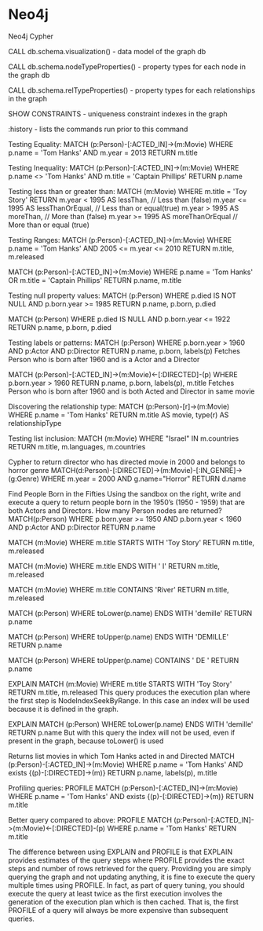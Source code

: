 # Neo4j

Neo4j Cypher

CALL db.schema.visualization() - data model of the graph db

CALL db.schema.nodeTypeProperties() - property types for each node in the graph db

CALL db.schema.relTypeProperties() - property types for each relationships in the graph

SHOW CONSTRAINTS - uniqueness constraint indexes in the graph

:history - lists the commands run prior to this command

Testing Equality:
MATCH (p:Person)-[:ACTED_IN]->(m:Movie)
WHERE p.name = 'Tom Hanks'
AND m.year = 2013
RETURN m.title

Testing Inequality:
MATCH (p:Person)-[:ACTED_IN]->(m:Movie)
WHERE p.name <> 'Tom Hanks'
AND m.title = 'Captain Phillips'
RETURN p.name

Testing less than or greater than:
MATCH (m:Movie) WHERE m.title = 'Toy Story'
RETURN
    m.year < 1995 AS lessThan, //  Less than (false)
    m.year <= 1995 AS lessThanOrEqual, // Less than or equal(true)
    m.year > 1995 AS moreThan, // More than (false)
    m.year >= 1995 AS moreThanOrEqual // More than or equal (true)

Testing Ranges:
MATCH (p:Person)-[:ACTED_IN]->(m:Movie)
WHERE p.name = 'Tom Hanks'
AND  2005 <= m.year <= 2010
RETURN m.title, m.released

MATCH (p:Person)-[:ACTED_IN]->(m:Movie)
WHERE p.name = 'Tom Hanks'
OR m.title = 'Captain Phillips'
RETURN p.name, m.title

Testing null property values:
MATCH (p:Person)
WHERE p.died IS NOT NULL
AND p.born.year >= 1985
RETURN p.name, p.born, p.died

MATCH (p:Person)
WHERE p.died IS NULL
AND p.born.year <= 1922
RETURN p.name, p.born, p.died

Testing labels or patterns:
MATCH (p:Person)
WHERE  p.born.year > 1960
AND p:Actor
AND p:Director
RETURN p.name, p.born, labels(p)
Fetches Person who is born after 1960 and is a Actor and a Director

MATCH (p:Person)-[:ACTED_IN]->(m:Movie)<-[:DIRECTED]-(p)
WHERE  p.born.year > 1960
RETURN p.name, p.born, labels(p), m.title
Fetches Person who is born after 1960 and is both Acted and Director in same movie

Discovering the relationship type:
MATCH (p:Person)-[r]->(m:Movie)
WHERE  p.name = 'Tom Hanks'
RETURN m.title AS movie, type(r) AS relationshipType

Testing list inclusion:
MATCH (m:Movie)
WHERE "Israel" IN m.countries
RETURN m.title, m.languages, m.countries

Cypher to return director who has directed movie in 2000 and belongs to horror genre
MATCH(d:Person)-[:DIRECTED]->(m:Movie)-[:IN_GENRE]->(g:Genre)
WHERE m.year = 2000 AND g.name="Horror"
RETURN d.name

Find People Born in the Fifties
Using the sandbox on the right, write and execute a query to return people born in the 1950’s (1950 - 1959) that are both Actors and Directors.
How many Person nodes are returned?
MATCH(p:Person)
WHERE p.born.year >= 1950 AND p.born.year < 1960 AND p:Actor AND p:Director
RETURN p.name


MATCH (m:Movie)
WHERE  m.title STARTS WITH 'Toy Story'
RETURN m.title, m.released

MATCH (m:Movie)
WHERE  m.title ENDS WITH ' I'
RETURN m.title, m.released

MATCH (m:Movie)
WHERE  m.title CONTAINS 'River'
RETURN m.title, m.released

MATCH (p:Person)
WHERE toLower(p.name) ENDS WITH 'demille'
RETURN p.name

MATCH (p:Person)
WHERE toUpper(p.name) ENDS WITH 'DEMILLE'
RETURN p.name

MATCH (p:Person)
WHERE toUpper(p.name) CONTAINS ' DE '
RETURN p.name

EXPLAIN MATCH (m:Movie)
WHERE  m.title STARTS WITH 'Toy Story'
RETURN m.title, m.released
This query produces the execution plan where the first step is NodeIndexSeekByRange. In this case an index will be used because it is defined in the graph.

EXPLAIN MATCH (p:Person)
WHERE toLower(p.name) ENDS WITH 'demille'
RETURN p.name
But with this query the index will not be used, even if present in the graph, because toLower() is used

Returns list movies in which Tom Hanks acted in and Directed
MATCH (p:Person)-[:ACTED_IN]->(m:Movie)
WHERE  p.name = 'Tom Hanks'
AND exists {(p)-[:DIRECTED]->(m)}
RETURN p.name, labels(p), m.title

Profiling queries:
PROFILE MATCH (p:Person)-[:ACTED_IN]->(m:Movie)
WHERE  p.name = 'Tom Hanks'
AND exists {(p)-[:DIRECTED]->(m)}
RETURN m.title

Better query compared to above:
PROFILE MATCH (p:Person)-[:ACTED_IN]->(m:Movie)<-[:DIRECTED]-(p)
WHERE  p.name = 'Tom Hanks'
RETURN  m.title

The difference between using EXPLAIN and PROFILE is that EXPLAIN provides estimates of the query steps where PROFILE provides the exact steps and number of rows retrieved for the query. Providing you are simply querying the graph and not updating anything, it is fine to execute the query multiple times using PROFILE. In fact, as part of query tuning, you should execute the query at least twice as the first execution involves the generation of the execution plan which is then cached. That is, the first PROFILE of a query will always be more expensive than subsequent queries.
